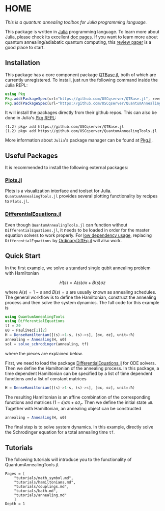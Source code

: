 # HOME

*This is a quantum annealing toolbox for Julia programming language.*

This package is written in [Julia](https://julialang.org/) programming language. To learn more about Julia, please check its excellent [doc pages](https://docs.julialang.org/en/v1/index.html). If you want to learn more about quantum annealing/adiabatic quantum computing, this [review paper](https://arxiv.org/abs/1611.04471) is a good place to start.

## Installation

This package has a core component package [QTBase.jl](https://github.com/USCqserver/QTBase.jl), both of which are currently unregistered. To install, just run the following command inside the Julia REPL:
```julia
using Pkg
Pkg.add(PackageSpec(url="https://github.com/USCqserver/QTBase.jl", rev="master"))
Pkg.add(PackageSpec(url="https://github.com/USCqserver/QuantumAnnealingTools.jl", rev="master"))
```
It will install the packages directly from their github repos. This can also be done in Julia's [Pkg REPL](https://julialang.github.io/Pkg.jl/v1/getting-started/):
```julia-REPL
(1.2) pkg> add https://github.com/USCqserver/QTBase.jl
(1.2) pkg> add https://github.com/USCqserver/QuantumAnnealingTools.jl
```
More information about `Julia`'s package manager can be found at [Pkg.jl](https://julialang.github.io/Pkg.jl/v1/).

## Useful Packages
It is recommended to install the following external packages:  
### [Plots.jl](https://github.com/JuliaPlots/Plots.jl)
Plots is a visualization interface and toolset for Julia. `QuantumAnnealingTools.jl` provides several plotting functionality by recipes to `Plots.jl`.
### [DifferentialEquations.jl](http://docs.juliadiffeq.org/latest/)
Even though `QuantumAnnealingTools.jl` can function without `DifferentialEquations.jl`, it needs to be loaded in order for the master equation solvers to work properly. For [low dependency usage](http://docs.juliadiffeq.org/stable/features/low_dep.html#Low-Dependency-Usage-1), replacing `DifferentialEquations` by [OrdinaryDiffEq.jl](https://github.com/JuliaDiffEq/OrdinaryDiffEq.jl) will also work.

## Quick Start
In the first example, we solve a standard single qubit annealing problem with Hamiltonian
```math
    H(s) = A(s)σx + B(s)σz
```
where $A(s)=1-s$ and $B(s)=s$ are usually known as annealing schedules. The general workflow is to define the Hamiltonian, construct the annealing process and then solve the system dynamics. The full code for this example is
```julia
using QuantumAnnealingTools
using DifferentialEquations
tf = 20
u0 = PauliVec[1][2]
H = DenseHamiltonian([(s)->1-s, (s)->s], [σx, σz], unit=:ħ)
annealing = Annealing(H, u0)
sol = solve_schrodinger(annealing, tf)
```
where the pieces are explained below.

First, we need to load the package [DifferentialEquations.jl](http://docs.juliadiffeq.org/latest/index.html) for ODE solvers. Then we define the Hamiltonian of the annealing process. In this package, a time dependent Hamiltonian can be specified by a list of time dependent functions and a list of constant matrices
```julia
H = DenseHamiltonian([(s)->1-s, (s)->s], [σx, σz], unit=:ħ)
```
The resulting Hamiltonian is an affine combination of the corresponding functions and matrices $(1-s)σx + sσ_z$. Then we define the initial state `u0`. Together with Hamiltonian, an annealing object can be constructed
```julia
annealing = Annealing(H, u0)
```
The final step is to solve system dynamics. In this example, directly solve the Schrodinger equation for a total annealing time `tf`.


## Tutorials

The following tutorials will introduce you to the functionality of
QuantumAnnealingTools.jl.

```@contents
Pages = [
    "tutorials/math_symbol.md",
    "tutorials/hamiltonians.md",
    "tutorials/couplings.md",
    "tutorials/bath.md",
    "tutorials/annealing.md"
    ]
Depth = 1
```
